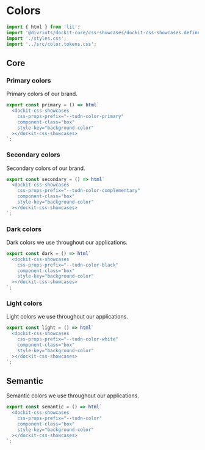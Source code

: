 # Colors

```js script
import { html } from 'lit';
import '@divriots/dockit-core/css-showcases/dockit-css-showcases.define.js';
import './styles.css';
import '../src/color.tokens.css';
```

## Core

### Primary colors

Primary colors of our brand.

```js story
export const primary = () => html`
  <dockit-css-showcases
    css-props-prefix="--tudn-color-primary"
    component-class="box"
    style-key="background-color"
  ></dockit-css-showcases>
`;
```

### Secondary colors

Secondary colors of our brand.

```js story
export const secondary = () => html`
  <dockit-css-showcases
    css-props-prefix="--tudn-color-complementary"
    component-class="box"
    style-key="background-color"
  ></dockit-css-showcases>
`;
```

### Dark colors

Dark colors we use throughout our applications.

```js story
export const dark = () => html`
  <dockit-css-showcases
    css-props-prefix="--tudn-color-black"
    component-class="box"
    style-key="background-color"
  ></dockit-css-showcases>
`;
```

### Light colors

Light colors we use throughout our applications.

```js story
export const light = () => html`
  <dockit-css-showcases
    css-props-prefix="--tudn-color-white"
    component-class="box"
    style-key="background-color"
  ></dockit-css-showcases>
`;
```

## Semantic

Semantic colors we use throughout our applications.

```js story
export const semantic = () => html`
  <dockit-css-showcases
    css-props-prefix="--tudn-color"
    component-class="box"
    style-key="background-color"
  ></dockit-css-showcases>
`;
```
